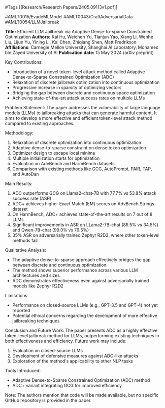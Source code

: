 #Tags
[[Research/Research Papers/2405.09113v1.pdf]]

#AMLT0015/EvadeMLModel
#AMLT0043/CraftAdversarialData
#AMLT0054/LLMJailbreak

**Title:** Efficient LLM Jailbreak via Adaptive Dense-to-sparse Constrained Optimization
**Authors:** Kai Hu, Weichen Yu, Tianjun Yao, Xiang Li, Wenhe Liu, Lijun Yu, Yining Li, Kai Chen, Zhiqiang Shen, Matt Fredrikson
**Affiliations:** Carnegie Mellon University, Shanghai AI Laboratory, Mohamed bin Zayed University of AI
**Publication date:** 15 May 2024 (arXiv preprint)

Key Contributions:
- Introduction of a novel token-level attack method called Adaptive Dense-to-Sparse Constrained Optimization (ADC)
- Relaxation of discrete jailbreak optimization into continuous optimization
- Progressive increase in sparsity of optimizing vectors
- Bridging the gap between discrete and continuous space optimization
- Achieving state-of-the-art attack success rates on multiple LLMs

Problem Statement:
The paper addresses the vulnerability of large language models (LLMs) to jailbreaking attacks that can generate harmful content. It aims to develop a more effective and efficient token-level attack method compared to existing approaches.

Methodology:
1. Relaxation of discrete optimization into continuous optimization
2. Adaptive dense-to-sparse constraint on dense token optimization
3. Optimizer design to escape local minima
4. Multiple initialization starts for optimization
5. Evaluation on AdvBench and HarmBench datasets
6. Comparison with existing methods like GCG, AutoPrompt, PAIR, TAP, and AutoDan

Main Results:
1. ADC outperforms GCG on Llama2-chat-7B with 77.7% vs 53.8% attack success rate (ASR)
2. ADC+ achieves higher Exact Match (EM) scores on AdvBench Strings dataset
3. On HarmBench, ADC+ achieves state-of-the-art results on 7 out of 8 LLMs
4. Significant improvements in ASR on LLama2-7B-chat (89.5% vs 34.5%) and Qwen-7B-chat (99.0% vs 79.5%)
5. 35% ASR on adversarially trained Zephyr R2D2, where other token-level methods fail

Qualitative Analysis:
- The adaptive dense-to-sparse approach effectively bridges the gap between discrete and continuous optimization
- The method shows superior performance across various LLM architectures and sizes
- ADC demonstrates effectiveness even against adversarially trained models like Zephyr R2D2

Limitations:
- Performance on closed-source LLMs (e.g., GPT-3.5 and GPT-4) not yet reported
- Potential ethical concerns regarding the development of more effective jailbreaking techniques

Conclusion and Future Work:
The paper presents ADC as a highly effective token-level jailbreak method for LLMs, outperforming existing techniques in both effectiveness and efficiency. Future work may include:
1. Evaluation on closed-source LLMs
2. Development of defensive measures against ADC-like attacks
3. Exploration of the method's applicability to other NLP tasks

Tools Introduced:
- Adaptive Dense-to-Sparse Constrained Optimization (ADC) method
- ADC+ variant integrating GCG for improved efficiency

Note: The authors mention that code will be made available, but no specific GitHub repository is provided in the paper.
